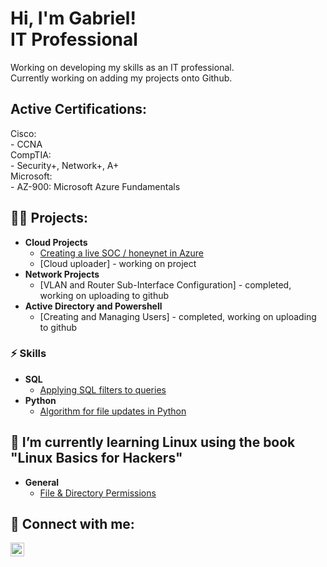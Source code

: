 <h1>Hi, I'm Gabriel! <br/>IT Professional</h1>
 Working on developing my skills as an IT professional.<br>
 Currently working on adding my projects onto Github.

<h2>Active Certifications:<br></h2> 
 Cisco:<br> - CCNA<br>
 CompTIA:<br> - Security+, Network+, A+<br>
 Microsoft:<br> - AZ-900: Microsoft Azure Fundamentals

<h2>👨‍💻 Projects:</h2>

- <b>Cloud Projects</b>
  - [Creating a live SOC / honeynet in Azure](https://github.com/gabriel-r100/Azure-Honeynet)
  - [Cloud uploader] - working on project
- <b>Network Projects</b>
  - [VLAN and Router Sub-Interface Configuration] - completed, working on uploading to github
- <b>Active Directory and Powershell</b>
  - [Creating and Managing Users] - completed, working on uploading to github
  
<h3>⚡ Skills</h3>

- <b>SQL</b>
  - [Applying SQL filters to queries](https://github.com/gabriel-r100/Applying-SQL-filters)
- <b>Python</b>
  - [Algorithm for file updates in Python](https://github.com/gabriel-r100/Algorithm-file-update-Python)

<h2> 🌱 I’m currently learning Linux using the book "Linux Basics for Hackers"</h2>

- <b> General</b>
  - [File & Directory Permissions](https://github.com/gabriel-r100/Linux-File-Permissions)
        
<h2> 🤳 Connect with me:</h2>

[<img align="left" alt="Gabriel Roque" width="22px" src="https://cdn.jsdelivr.net/npm/simple-icons@v3/icons/linkedin.svg" />][linkedin]

[linkedin]: https://www.linkedin.com/in/gabriel-r100

<!--

Here are some ideas to get you started:

- 🔭 I’m currently working on
- 👯 I’m looking to collaborate on ...
- 🤔 I’m looking for help with ...
- 💬 Ask me about ...
- 📫 How to reach me: ...
- 😄 Pronouns: ...
- ⚡ Fun fact: ...
- 🌱 I’m currently learning ...
  - Vulnerability Management
-->
